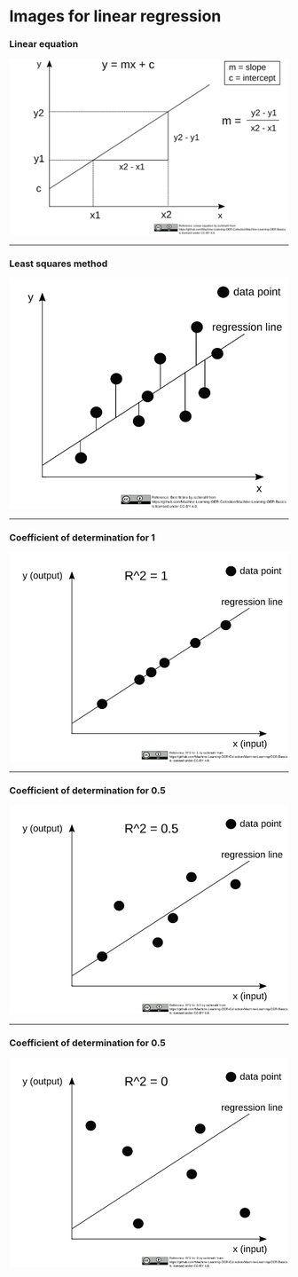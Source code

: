 <!--
SPDX-FileCopyrightText: 2023 Machine-Learning-OER-Collection
SPDX-License-Identifier: CC-BY-4.0
-->
# Images for linear regression

### Linear equation
![linear equation](../img/linear_equation.svg)

---

### Least squares method
![linear equation](../img/best_fit_line.svg)

---

### Coefficient of determination for 1
![R^2 for 1](../img/R^2_for_1.svg)

---

### Coefficient of determination for 0.5
![R^2 for 0.5](../img/R^2_for_0.5.svg)

---


### Coefficient of determination for 0.5
![R^2 for 0](../img/R^2_for_0.svg)
